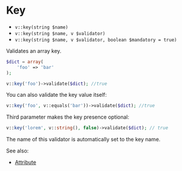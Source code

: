 # Key

- `v::key(string $name)`
- `v::key(string $name, v $validator)`
- `v::key(string $name, v $validator, boolean $mandatory = true)`

Validates an array key.

```php
$dict = array(
    'foo' => 'bar'
);

v::key('foo')->validate($dict); //true
```

You can also validate the key value itself:

```php
v::key('foo', v::equals('bar'))->validate($dict); //true
```

Third parameter makes the key presence optional:

```php
v::key('lorem', v::string(), false)->validate($dict); // true
```

The name of this validator is automatically set to the key name.

See also:

  * [Attribute](Attribute.md)
